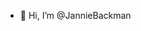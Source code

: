- 👋 Hi, I’m @JannieBackman
<!-- - 👀 I’m interested in ...
- 🌱 I’m currently learning about cms and how to bu
- 💞️ I’m looking to collaborate on ...
- 📫 How to reach me ... -->

<!---
JannieBackman/JannieBackman is a ✨ special ✨ repository because its `README.md` (this file) appears on your GitHub profile.
You can click the Preview link to take a look at your changes.
--->
